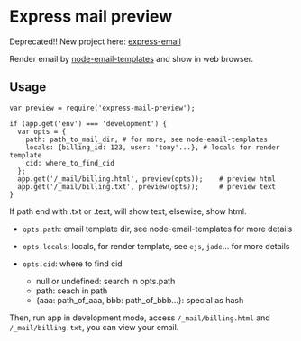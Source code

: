 Express mail preview
====================

Deprecated!! New project here: [express-email](https://www.npmjs.com/package/express-email)

Render email by [node-email-templates](https://github.com/niftylettuce/node-email-templates) and 
show in web browser.

Usage
-----

    var preview = require('express-mail-preview');

    if (app.get('env') === 'development') {
      var opts = {
        path: path_to_mail_dir, # for more, see node-email-templates
        locals: {billing_id: 123, user: 'tony'...}, # locals for render template
        cid: where_to_find_cid
      };
      app.get('/_mail/billing.html', preview(opts));    # preview html
      app.get('/_mail/billing.txt', preview(opts));     # preview text
    }

If path end with .txt or .text, will show text, elsewise, show html.

* `opts.path`: email template dir, see node-email-templates for more details

* `opts.locals`: locals, for render template, see `ejs`, `jade`... for more details

* `opts.cid`: where to find cid

  * null or undefined: search in opts.path
  * path: seach in path
  * {aaa: path\_of\_aaa, bbb: path\_of\_bbb...}: special as hash

Then, run app in development mode, access `/_mail/billing.html` and `/_mail/billing.txt`, you can view your email.
